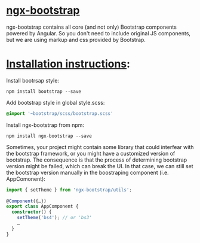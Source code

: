
# [ngx-bootstrap](https://valor-software.com/ngx-bootstrap/#/)

ngx-bootstrap contains all core (and not only) Bootstrap components powered by Angular. So you don't need to include original JS components, but we are using markup and css provided by Bootstrap.


# [Installation instructions](https://valor-software.com/ngx-bootstrap/#/getting-started):

Install bootrsap style:

    npm install bootstrap --save

Add bootstrap style in global style.scss:
```scss
@import '~bootstrap/scss/bootstrap.scss'
````
Install ngx-bootstrap from npm:

    npm install ngx-bootstrap --save


Sometimes, your project might contain some library that could interfear with the bootstrap framework, or you might have a customized version of bootstrap. The consequence is that the process of determining bootstrap version might be failed, which can break the UI. In that case, we can still set the bootstrap version manually in the boostraping component (i.e. AppComonent):

```typescript
import { setTheme } from 'ngx-bootstrap/utils';
 
@Component({…})
export class AppComponent {
  constructor() {
    setTheme('bs4'); // or 'bs3'
    …
  }
}
```